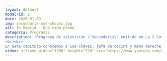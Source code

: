 ```yaml
---
layout: default
modal-id: 2
date: 2020-01-09
img: secundaris-sue-chavez.jpg
alt: In Madrid - Una vida plena
categoria: Programas
description: "Programa de televisión \"Secundaris\" emitido en La 2 Cataluña, un espacio que da visibilidad a aquellos profesionales que trabajan con pasión y entusiasmo tras las personas más célebres de nuestro país y que son fundamentales para su éxito. 
<br><br>
En este capítulo conocemos a Sue Chávez, jefa de cocina y mano derecha de la chef Carme Ruscalleda."
video: <iframe width="1280" height="720" src="https://www.youtube.com/embed/vcXY1ic9HMw" title="YouTube video player" frameborder="0" allow="accelerometer; autoplay; clipboard-write; encrypted-media; gyroscope; picture-in-picture" allowfullscreen></iframe>
---
```

